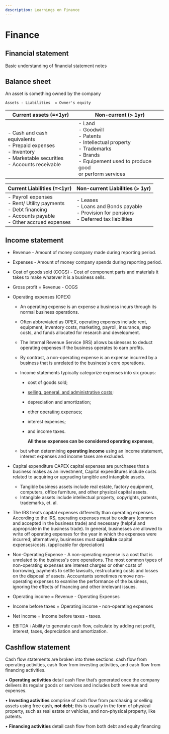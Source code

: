 ```yaml
---
description: Learnings on Finance
---
```


# Finance

## Financial statement

Basic understanding of financial statement notes

## Balance sheet

An asset is something owned by the company 

```
Assets - Liabilities  = Owner's equity 
```

| Current assets (=<1yr)                                       | Non-current (> 1yr)                                          |
| ------------------------------------------------------------ | ------------------------------------------------------------ |
| - Cash and cash equivalents <br/>- Prepaid expenses<br/>- Inventory <br/>- Marketable securities<br/>- Accounts receivable | - Land<br/>- Goodwill<br/>- Patents<br/>- Intellectual property <br/>- Trademarks<br/>- Brands<br/>- Equipement used to produce good <br />or perform services |



| Current Liabilities (=<1yr)                                  | Non-current Liabilities (> 1yr)                              |
| ------------------------------------------------------------ | ------------------------------------------------------------ |
| - Payroll expenses <br />- Rent/ Utility payments<br />- Debt financing<br />- Accounts payable<br />- Other accrued expenses | - Leases<br />- Loans and Bonds payable<br />- Provision for pensions<br />- Deferred tax liabilities |



## Income statement

- Revenue - Amount of money company made during reporting period.

- Expenses - Amount of money company spends during reporting period.

- Cost of goods sold (COGS) - Cost of component parts and materials it takes to make whatever it is a business sells.

- Gross profit = Revenue  - COGS 

- Operating expenses (OPEX)

  - An operating expense is an expense a business incurs through its normal business operations. 

  - Often abbreviated as OPEX, operating expenses include rent, equipment, inventory costs, marketing, payroll, insurance, step costs, and funds allocated for research and development.

  - The Internal Revenue Service (IRS) allows businesses to deduct operating expenses if the business operates to earn profits.

  - By contrast, a non-operating expense is an expense incurred by a business that is unrelated to the business's core operations.

  - Income statements typically categorize expenses into six groups: 

    - cost of goods sold; 

    - [selling, general, and administrative costs](https://www.investopedia.com/ask/answers/101314/what-are-differences-between-operating-expenses-and-sga.asp); 

    - depreciation and amortization; 

    - other [operating expenses](https://www.investopedia.com/terms/o/overhead-ratio.asp); 

    - interest expenses; 

    - and income taxes. 

      **All these expenses can be considered operating expenses**, 

     

  - but when determining **operating income** using an income statement, interest expenses and income taxes are excluded.

- Capital expenditure CAPEX
  capital expenses are purchases that a business makes as an investment, Capital expenditures include costs related to acquiring or upgrading tangible and intangible assets.

  - Tangible business assets include real estate, factory equipment, computers, office furniture, and other physical capital assets. 
  - Intangible assets include intellectual property, copyrights, patents, trademarks, et. al.

- The IRS treats capital expenses differently than operating expenses. According to the IRS, operating expenses must be ordinary (common and accepted in the business trade) and necessary (helpful and appropriate in the business trade). In general, businesses are allowed to write off operating expenses for the year in which the expenses were incurred; alternatively, businesses must **capitalize** capital expenses/costs. (applicable for dpreciation) 

- Non-Operating Expense - A non-operating expense is a cost that is unrelated to the business's core operations. The most common types of non-operating expenses are interest charges or other costs of borrowing, payments to settle lawsuits, restructuring costs and losses on the disposal of assets. Accountants sometimes remove non-operating expenses to examine the performance of the business, ignoring the effects of financing and other irrelevant issues. 

- Operating income = Revenue - Operating Expenses 

- Income before taxes = Operating income - non-operating expenses

- Net income  = Income before taxes - taxes.

- EBITDA :  Ability to generate cash flow, calculate by adding net profit, interest, taxes, depreciation and amortization. 





## Cashflow statement&#x20;

Cash flow statements are broken into three sections: cash flow from operating activities, cash flow from investing activities, and cash flow from financing activities.

• **Operating activities** detail cash flow that’s generated once the company delivers its regular goods or services and includes both revenue and expenses.

• **Investing activities** comprise of cash flow from purchasing or selling assets using free cash, **not debt**; this is usually in the form of physical property, such as real estate or vehicles, and non-physical property, like patents.

• **Financing activities** detail cash flow from both debt and equity financing
